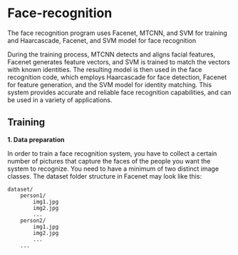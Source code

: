 # Face-recognition
The face recognition program uses Facenet, MTCNN, and SVM for training and Haarcascade, Facenet, and SVM model for face recognition

During the training process, MTCNN detects and aligns facial features, Facenet generates feature vectors, and SVM is trained to match the vectors with known identities. The resulting model is then used in the face recognition code, which employs Haarcascade for face detection, Facenet for feature generation, and the SVM model for identity matching. This system provides accurate and reliable face recognition capabilities, and can be used in a variety of applications.

## Training

**1. Data preparation**

In order to train a face recognition system, you have to collect a certain number of pictures that capture the faces of the people you want the system to recognize. You need to have a minimum of two distinct image classes. The dataset folder structure in Facenet may look like this:

```
dataset/
    person1/
        img1.jpg
        img2.jpg
        ...
    person2/
        img1.jpg
        img2.jpg
        ...
    ...
```
